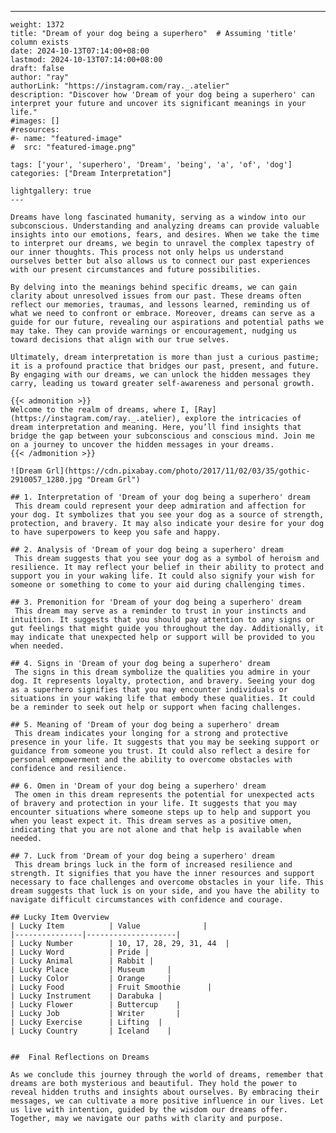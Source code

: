 ---
    weight: 1372
    title: "Dream of your dog being a superhero"  # Assuming 'title' column exists
    date: 2024-10-13T07:14:00+08:00
    lastmod: 2024-10-13T07:14:00+08:00
    draft: false
    author: "ray"
    authorLink: "https://instagram.com/ray._.atelier"
    description: "Discover how 'Dream of your dog being a superhero' can interpret your future and uncover its significant meanings in your life."
    #images: []
    #resources:
    #- name: "featured-image"
    #  src: "featured-image.png"
    
    tags: ['your', 'superhero', 'Dream', 'being', 'a', 'of', 'dog']
    categories: ["Dream Interpretation"]
    
    lightgallery: true
    ---
    
    Dreams have long fascinated humanity, serving as a window into our subconscious. Understanding and analyzing dreams can provide valuable insights into our emotions, fears, and desires. When we take the time to interpret our dreams, we begin to unravel the complex tapestry of our inner thoughts. This process not only helps us understand ourselves better but also allows us to connect our past experiences with our present circumstances and future possibilities.
    
    By delving into the meanings behind specific dreams, we can gain clarity about unresolved issues from our past. These dreams often reflect our memories, traumas, and lessons learned, reminding us of what we need to confront or embrace. Moreover, dreams can serve as a guide for our future, revealing our aspirations and potential paths we may take. They can provide warnings or encouragement, nudging us toward decisions that align with our true selves.
    
    Ultimately, dream interpretation is more than just a curious pastime; it is a profound practice that bridges our past, present, and future. By engaging with our dreams, we can unlock the hidden messages they carry, leading us toward greater self-awareness and personal growth.
    
    {{< admonition >}}
    Welcome to the realm of dreams, where I, [Ray](https://instagram.com/ray._.atelier), explore the intricacies of dream interpretation and meaning. Here, you’ll find insights that bridge the gap between your subconscious and conscious mind. Join me on a journey to uncover the hidden messages in your dreams.
    {{< /admonition >}}
    
    ![Dream Grl](https://cdn.pixabay.com/photo/2017/11/02/03/35/gothic-2910057_1280.jpg "Dream Grl")
    
    ## 1. Interpretation of 'Dream of your dog being a superhero' dream
     This dream could represent your deep admiration and affection for your dog. It symbolizes that you see your dog as a source of strength, protection, and bravery. It may also indicate your desire for your dog to have superpowers to keep you safe and happy.
    
    ## 2. Analysis of 'Dream of your dog being a superhero' dream
     This dream suggests that you see your dog as a symbol of heroism and resilience. It may reflect your belief in their ability to protect and support you in your waking life. It could also signify your wish for someone or something to come to your aid during challenging times.
    
    ## 3. Premonition for 'Dream of your dog being a superhero' dream
     This dream may serve as a reminder to trust in your instincts and intuition. It suggests that you should pay attention to any signs or gut feelings that might guide you throughout the day. Additionally, it may indicate that unexpected help or support will be provided to you when needed.
    
    ## 4. Signs in 'Dream of your dog being a superhero' dream
     The signs in this dream symbolize the qualities you admire in your dog. It represents loyalty, protection, and bravery. Seeing your dog as a superhero signifies that you may encounter individuals or situations in your waking life that embody these qualities. It could be a reminder to seek out help or support when facing challenges.
    
    ## 5. Meaning of 'Dream of your dog being a superhero' dream
     This dream indicates your longing for a strong and protective presence in your life. It suggests that you may be seeking support or guidance from someone you trust. It could also reflect a desire for personal empowerment and the ability to overcome obstacles with confidence and resilience.
    
    ## 6. Omen in 'Dream of your dog being a superhero' dream
     The omen in this dream represents the potential for unexpected acts of bravery and protection in your life. It suggests that you may encounter situations where someone steps up to help and support you when you least expect it. This dream serves as a positive omen, indicating that you are not alone and that help is available when needed.
    
    ## 7. Luck from 'Dream of your dog being a superhero' dream
     This dream brings luck in the form of increased resilience and strength. It signifies that you have the inner resources and support necessary to face challenges and overcome obstacles in your life. This dream suggests that luck is on your side, and you have the ability to navigate difficult circumstances with confidence and courage.
    
    ## Lucky Item Overview
    | Lucky Item          | Value              |
    |---------------|--------------------|
    | Lucky Number        | 10, 17, 28, 29, 31, 44  |
    | Lucky Word          | Pride |
    | Lucky Animal        | Rabbit |
    | Lucky Place         | Museum     |
    | Lucky Color         | Orange     |
    | Lucky Food          | Fruit Smoothie      |
    | Lucky Instrument    | Darabuka |
    | Lucky Flower        | Buttercup    |
    | Lucky Job           | Writer       |
    | Lucky Exercise      | Lifting  |
    | Lucky Country       | Iceland    |
    
    
    ##  Final Reflections on Dreams
    
    As we conclude this journey through the world of dreams, remember that dreams are both mysterious and beautiful. They hold the power to reveal hidden truths and insights about ourselves. By embracing their messages, we can cultivate a more positive influence in our lives. Let us live with intention, guided by the wisdom our dreams offer. Together, may we navigate our paths with clarity and purpose.
    
